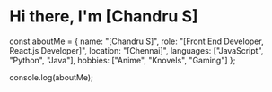 # Hi there, I'm [Chandru S] 
const aboutMe = {
  name: "[Chandru S]",
  role: "[Front End Developer, React.js Developer]",
  location: "[Chennai]",
  languages: ["JavaScript", "Python", "Java"],
  hobbies: ["Anime", "Knovels", "Gaming"]
};

console.log(aboutMe);
